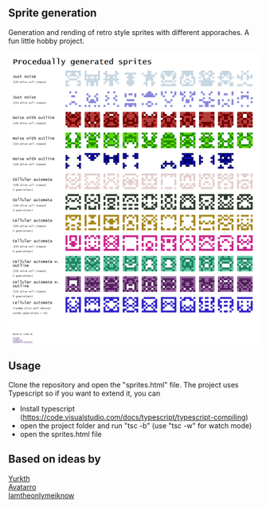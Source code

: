 ## Sprite generation

Generation and rending of retro style sprites with different apporaches. A fun little hobby project.

![alt text](./Sprites.png "Logo Title Text 1")

## Usage
Clone the repository and open the "sprites.html" file.
The project uses Typescript so if you want to extend it, you can
- Install typescript (https://code.visualstudio.com/docs/typescript/typescript-compiling)
- open the project folder and run "tsc -b" (use "tsc -w" for watch mode)
- open the sprites.html file

## Based on ideas by

<a href="https://github.com/yurkth/sprator">Yurkth</a>
<br/>
<a href="https://github.com/markuszeller/avatarro">Avatarro</a>
<br/>
<a href="https://imgur.com/gallery/QJjdAPh">Iamtheonlymeiknow</a>